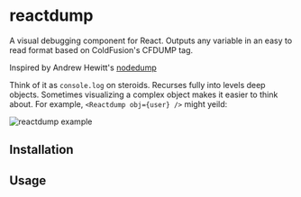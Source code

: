 # reactdump
A visual debugging component for React. Outputs any variable in an easy to read format based on ColdFusion's CFDUMP tag.

Inspired by Andrew Hewitt's [nodedump](https://raw.github.com/ragamufin/nodedump)

Think of it as `console.log` on steroids. Recurses fully into levels deep objects.
Sometimes visualizing a complex object makes it easier to think about.
For example, ```<Reactdump obj={user} />``` might yeild:

![reactdump example](https://raw.github.com/ragamufin/nodedump/master/images_for_readme/nodedump-user.png "reactdump of variable 'user'")

Installation
------------


Usage
-----
